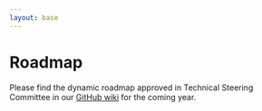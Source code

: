 ```yaml
---
layout: base
---
```


# Roadmap

Please find the dynamic roadmap approved in Technical Steering Committee in our [GitHub wiki](https://github.com/powsybl/.github/wiki/Roadmap) for the coming year.

